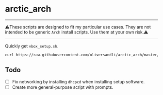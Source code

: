 # arctic_arch

--------
:warning:These scripts are designed to fit my particular use cases. They are not intended to be generic `Arch` install scripts. Use them at your own risk.:warning:

--------

Quickly get `vbox_setup.sh`.
```bash
curl https://raw.githubusercontent.com/oliversandli/arctic_arch/master/vbox_setup.sh > vbox_setup.sh
```

## Todo

- [ ] Fix networking by installing `dhcpcd` when installing setup software.
- [ ] Create more general-purpose script with prompts.
